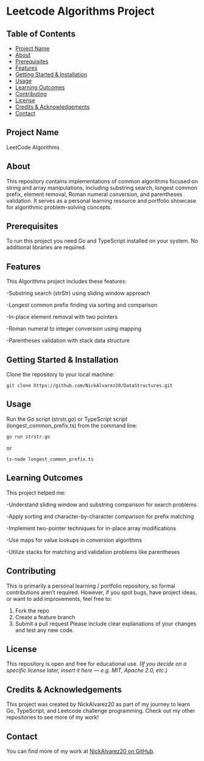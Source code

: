 # Leetcode Algorithms Project
## Table of Contents
- [Project Name](#project-name)
- [About](#about)
- [Prerequisites](#prerequisites)
- [Features](#features)
- [Getting Started & Installation](#getting-started--installation)
- [Usage](#usage)
- [Learning Outcomes](#learning-outcomes)
- [Contributing](#contributing)
- [License](#license)
- [Credits & Acknowledgements](#credits--acknowledgements)
- [Contact](#contact)
## Project Name
LeetCode Algorithms
## About
This repository contains implementations of common algorithms focused on string and array manipulations, including substring search, longest common prefix, element removal, Roman numeral conversion, and parentheses validation. It serves as a personal learning resource and portfolio showcase for algorithmic problem-solving concepts.
## Prerequisites
To run this project you need Go and TypeScript installed on your system.
No additional libraries are required.
## Features
This Algorithms project includes these features:

-Substring search (strStr) using sliding window approach

-Longest common prefix finding via sorting and comparison

-In-place element removal with two pointers

-Roman numeral to integer conversion using mapping

-Parentheses validation with stack data structure

## Getting Started & Installation
Clone the repository to your local machine:

`git clone https://github.com/NickAlvarez20/DataStructures.git`

## Usage
Run the Go script (strstr.go) or TypeScript script (longest_common_prefix.ts) from the command line: 

`go run strstr.go `

or 

`ts-node longest_common_prefix.ts`
## Learning Outcomes
This project helped me:

-Understand sliding window and substring comparison for search problems

-Apply sorting and character-by-character comparison for prefix matching

-Implement two-pointer techniques for in-place array modifications

-Use maps for value lookups in conversion algorithms

-Utilize stacks for matching and validation problems like parentheses

## Contributing
This is primarily a personal learning / portfolio repository, so formal contributions aren’t required. However, if you spot bugs, have project ideas, or want to add improvements, feel free to:
1. Fork the repo
2. Create a feature branch
3. Submit a pull request Please include clear explanations of your changes and test any new code.
## License
This repository is open and free for educational use.
*(If you decide on a specific license later, insert it here — e.g. MIT, Apache 2.0, etc.)*
## Credits & Acknowledgements
This project was created by NickAlvarez20 as part of my journey to learn Go, TypeScript, and Leetcode challenge programming. Check out my other repositories to see more of my work!
## Contact
You can find more of my work at [NickAlvarez20 on GitHub](https://github.com/NickAlvarez20).
